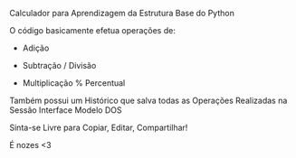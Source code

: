 Calculador para Aprendizagem da Estrutura Base do Python

O código basicamente efetua operações de:
+ Adição
- Subtração
/ Divisão
* Multiplicação
% Percentual

Também possui um Histórico que salva todas as Operações Realizadas na Sessão
Interface Modelo DOS

Sinta-se Livre para Copiar, Editar, Compartilhar!

É nozes <3
